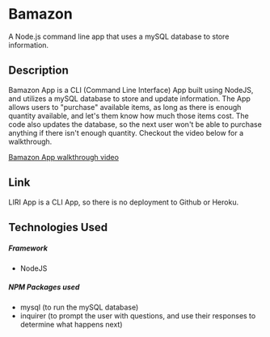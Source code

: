 # Bamazon
A Node.js command line app that uses a mySQL database to store information.

## Description 

Bamazon App is a CLI (Command Line Interface) App built using NodeJS, and utilizes a mySQL database to store and update information. The App allows users to "purchase" available items, as long as there is enough quantity available, and let's them know how much those items cost. The code also updates the database, so the next user won't be able to purchase anything if there isn't enough quantity. Checkout the video below for a walkthrough.

[Bamazon App walkthrough video](https://drive.google.com/file/d/1OU5uumiOfB_Nx371j4e5xAnyx-udCpoD/view?usp=sharing)

## Link
 LIRI App is a CLI App, so there is no deployment to Github or Heroku.

## Technologies Used

##### Framework
  - NodeJS

##### NPM Packages used
  - mysql (to run the mySQL database)
  - inquirer (to prompt the user with questions, and use their responses to determine what happens next)
